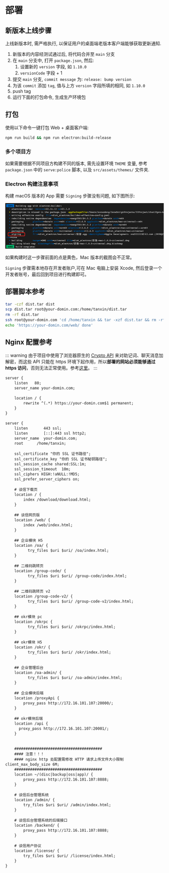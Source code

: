 # 部署

## 新版本上线步骤

上线新版本时, 需严格执行, 以保证用户的桌面端老版本客户端能够获取更新通知. 

1. 新版本的内容经测试通过后, 将代码合并至 `main` 分支
2. 在 `main` 分支中, 打开 `package.json`, 然后:
   1. 设置新的 `version` 字段, 如 `1.10.0`
   2. `versionCode` 字段 + 1
3. 提交 `main` 分支, `commit message` 为: `release: bump version`
4. 为该 `commit` 添加 `tag`, 值与上方 `version` 字段所填的相同, 如 `1.10.0`
5. push tag
6. 运行下面的打包命令, 生成生产环境包

## 打包

使用以下命令一键打包 Web + 桌面客户端: 

``` sh
npm run build && npm run electron:build-release
```

### 多个项目方

如果需要根据不同项目方构建不同的版本, 需先设置环境 `THEME` 变量, 参考 `package.json` 中的 `serve:police` 脚本, 以及 `src/assets/themes/` 文件夹.

### Electron 构建注意事项

构建 macOS 版本的 App 需要 `Signing` 步骤没有问题, 如下图所示:

![1](/images/electron-signing.png)

如果构建时这一步骤前面的点是黄色，Mac 版本的截图会不正常。

`Signing` 步骤需本地存在开发者账户,可在 Mac 电脑上安装 Xcode, 然后登录一个开发者账号，最后回到项目进行构建即可。

## 部署脚本参考

``` sh
tar -czf dist.tar dist
scp dist.tar root@your-domin.com:/home/tanxin/dist.tar
rm -rf dist.tar
ssh root@your-domin.com 'cd /home/tanxin && tar -xzf dist.tar && rm -rf dist.tar && rm web -rf && mv dist web'
echo 'https://your-domin.com/web/ done'
```
## Nginx 配置参考

::: warning
由于项目中使用了浏览器原生的 [Crypto API](https://developer.mozilla.org/zh-CN/docs/Web/API/Crypto) 来对助记词、聊天消息加解密，而这些 API 只能在 https 环境下起作用，所以**部署的网站必须能够通过 https 访问**，否则无法正常使用。参考[这里](https://developer.mozilla.org/zh-CN/docs/Web/API/Crypto/subtle)。
:::

```nginx
server {
    listen   80;
    server_name your-domin.com;

    location / {
        rewrite ^(.*) https://your-domin.com$1 permanent;
    }
}

server {
    listen       443 ssl;
    listen       [::]:443 ssl http2;
    server_name  your-domin.com;
    root      /home/tanxin;

    ssl_certificate "你的 SSL 证书路径";
    ssl_certificate_key "你的 SSL 证书秘钥路径";
    ssl_session_cache shared:SSL:1m;
    ssl_session_timeout  10m;
    ssl_ciphers HIGH:!aNULL:!MD5;
    ssl_prefer_server_ciphers on;

    # 谈信下载页
    location / {
        index /download/download.html;
    }

    ## 谈信网页版
    location /web/ {
        index /web/index.html;
    }

    ## 企业模块 H5
    location /oa/ {
          try_files $uri $uri/ /oa/index.html;
    }

    ## 二维码跳转页
    location /group-code/ {
          try_files $uri $uri/ /group-code/index.html;
    }

    ## 二维码跳转页 v2
    location /group-code-v2/ {
          try_files $uri $uri/ /group-code-v2/index.html;
    }

    ## okr模块 pc
    location /okrpc {
          try_files $uri $uri/ /okrpc/index.html;
    }

    ## okr模块 H5
    location /okr/ {
          try_files $uri $uri/ /okr/index.html;
    }

    ## 企业管理后台
    location /oa-admin/ {
          try_files $uri $uri/ /oa-admin/index.html;
    }

    ## 企业模块后端
    location /proxyApi {
        proxy_pass http://172.16.101.107:20000/;
    }

    ## okr模块后端
    location /api {
      proxy_pass http://172.16.101.107:20001/;
    }


    #######################################
    #### 注意！！！
    #### nginx http 处配置需修改 HTTP 请求上传文件大小限制 client_max_body_size 6M;
    #######################################
    location ~/(disc|backup|oss|app)/ {
    	proxy_pass http://172.16.101.107:8888;
    }

    # 谈信后台管理系统
    location /admin/ {
        try_files $uri $uri/ /admin/index.html;
    }

    # 谈信后台管理系统的后端接口
    location /backend/ {
        proxy_pass http://172.16.101.107:8888;
    }

    # 谈信用户协议
    location /license/ {
        try_files $uri $uri/ /license/index.html;
    }
}
```
